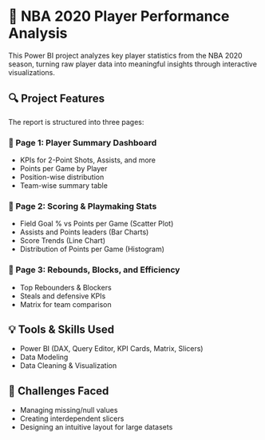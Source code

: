 # 🏀 NBA 2020 Player Performance Analysis

This Power BI project analyzes key player statistics from the NBA 2020 season, turning raw player data into meaningful insights through interactive visualizations.

## 🔍 Project Features

The report is structured into three pages:

### 📌 Page 1: Player Summary Dashboard
- KPIs for 2-Point Shots, Assists, and more
- Points per Game by Player
- Position-wise distribution
- Team-wise summary table

### 📌 Page 2: Scoring & Playmaking Stats
- Field Goal % vs Points per Game (Scatter Plot)
- Assists and Points leaders (Bar Charts)
- Score Trends (Line Chart)
- Distribution of Points per Game (Histogram)

### 📌 Page 3: Rebounds, Blocks, and Efficiency
- Top Rebounders & Blockers
- Steals and defensive KPIs
- Matrix for team comparison

## 💡 Tools & Skills Used
- Power BI (DAX, Query Editor, KPI Cards, Matrix, Slicers)
- Data Modeling
- Data Cleaning & Visualization

## 🧠 Challenges Faced
- Managing missing/null values
- Creating interdependent slicers
- Designing an intuitive layout for large datasets


